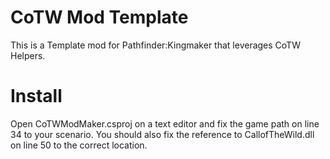 # CoTW Mod Template

This is a Template mod for Pathfinder:Kingmaker that leverages CoTW Helpers.

# Install

Open CoTWModMaker.csproj on a text editor and fix the game path on line 34 to your scenario. You should also fix the reference to CallofTheWild.dll on line 50 to the correct location.